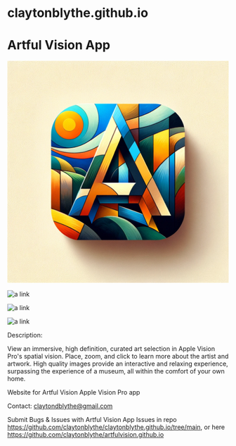 # claytonblythe.github.io

# Artful Vision App

![a link](https://github.com/claytonblythe/claytonblythe.github.io/blob/main/appstore.png?raw=true
)

![a link](https://github.com/claytonblythe/claytonblythe.github.io/blob/main/Screenshot-02-19-2024-21.07.48.png?raw=true)

![a link](https://github.com/claytonblythe/claytonblythe.github.io/blob/main/Screenshot-02-19-2024-21.04.59.png?raw=true)


![a link](https://github.com/claytonblythe/claytonblythe.github.io/blob/main/Screenshot-02-19-2024-21.09.47.png?raw=true)




Description:

View an immersive, high definition, curated art selection in Apple Vision Pro's spatial vision. Place, zoom, and click to learn more about the artist and artwork. High quality images provide an interactive and relaxing experience, surpassing the experience of a museum, all within the comfort of your own home.


Website for Artful Vision Apple Vision Pro app

Contact: claytondblythe@gmail.com

Submit Bugs & Issues with Artful Vision App Issues in repo https://github.com/claytonblythe/claytonblythe.github.io/tree/main, or here https://github.com/claytonblythe/artfulvision.github.io

